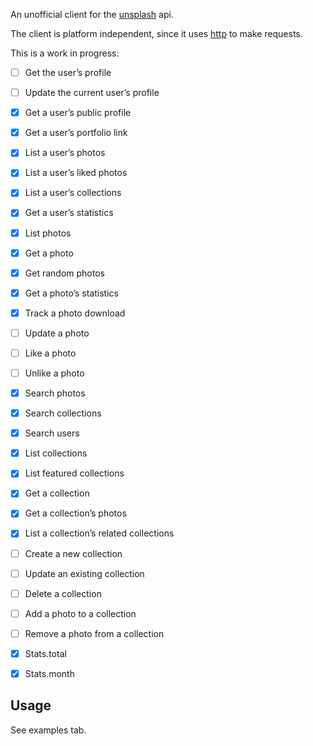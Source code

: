 An unofficial client for the [unsplash](https://unsplash.com) api.

The client is platform independent, since it uses [http](https://pub.dev/packages/http) to make
requests.

This is a work in progress:
 
 - [ ] Get the user’s profile
 - [ ] Update the current user’s profile
 
 - [x] Get a user’s public profile
 - [x] Get a user’s portfolio link
 - [x] List a user’s photos
 - [x] List a user’s liked photos
 - [x] List a user’s collections
 - [x] Get a user’s statistics
 
 - [x] List photos 
 - [x] Get a photo
 - [x] Get random photos
 - [x] Get a photo’s statistics
 - [x] Track a photo download
 - [ ] Update a photo
 - [ ] Like a photo
 - [ ] Unlike a photo
 
 - [x] Search photos
 - [x] Search collections
 - [x] Search users
 
 - [x] List collections
 - [x] List featured collections
 - [x] Get a collection
 - [x] Get a collection’s photos
 - [x] List a collection’s related collections
 - [ ] Create a new collection
 - [ ] Update an existing collection
 - [ ] Delete a collection
 - [ ] Add a photo to a collection
 - [ ] Remove a photo from a collection
 
 - [x] Stats.total
 - [x] Stats.month


## Usage

See examples tab.
